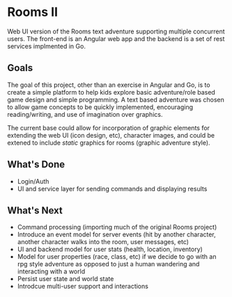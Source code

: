 # Rooms II
Web UI version of the Rooms text adventure supporting multiple concurrent users.  The front-end is an Angular web app and the backend is a set of rest services implmented in Go.

## Goals

The goal of this project, other than an exercise in Angular and Go, is to create a simple platform to help kids explore basic adventure/role based game design and simple programming. A text based adventure was chosen to allow game concepts to be quickly implemented, encouraging reading/writing, and use of imagination over graphics.

The current base could allow for incorporation of graphic elements for extending the web UI (icon design, etc), character images, and could be extened to include _static_ graphics for rooms (graphic adventure style).

## What's Done

- Login/Auth
- UI and service layer for sending commands and displaying results

## What's Next

- Command processing (importing much of the original Rooms project)
- Introduce an event model for server events (hit by another character, another character walks into the room, user messages, etc)
- UI and backend model for user stats (health, location, inventory)
- Model for user properties (race, class, etc) if we decide to go with an rpg style adventure as opposed to just a human wandering and interacting with a world
- Persist user state and world state
- Introdcue multi-user support and interactions
